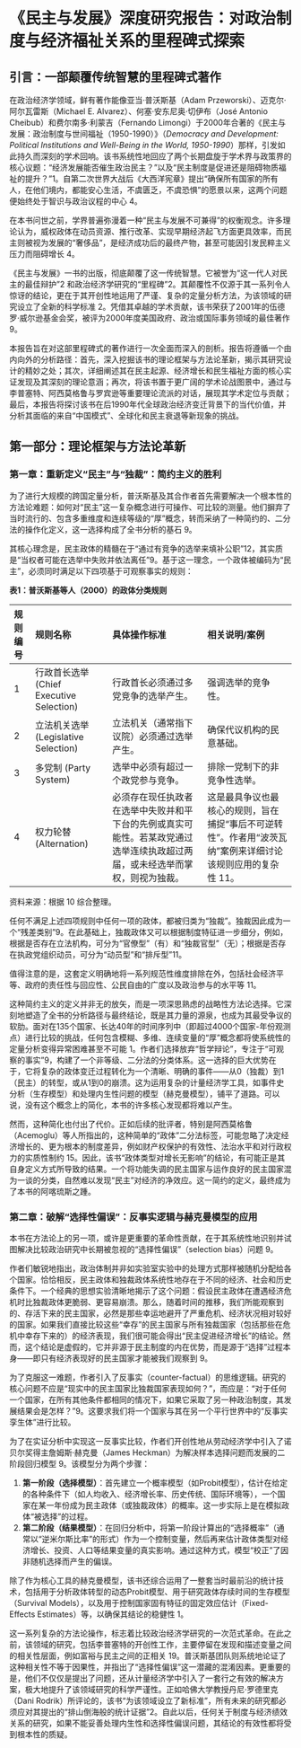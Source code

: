# **《民主与发展》深度研究报告：对政治制度与经济福祉关系的里程碑式探索**

## **引言：一部颠覆传统智慧的里程碑式著作**

在政治经济学领域，鲜有著作能像亚当·普沃斯基（Adam Przeworski）、迈克尔·阿尔瓦雷斯（Michael E. Alvarez）、何塞·安东尼奥·切伊布（José Antonio Cheibub）和费尔南多·利蒙吉（Fernando Limongi）于2000年合著的《民主与发展：政治制度与世间福祉（1950-1990）》（*Democracy and Development: Political Institutions and Well-Being in the World, 1950-1990*）那样，引发如此持久而深刻的学术回响。该书系统性地回应了两个长期盘旋于学术界与政策界的核心议题：“经济发展能否催生政治民主？”以及“民主制度是促进还是阻碍物质福祉的提升？”1。自第二次世界大战后《大西洋宪章》提出“确保所有国家的所有人，在他们境内，都能安心生活，不虞匮乏，不虞恐惧”的愿景以来，这两个问题便始终处于智识与政治议程的中心 4。

在本书问世之前，学界普遍弥漫着一种“民主与发展不可兼得”的权衡观念。许多理论认为，威权政体在动员资源、推行改革、实现早期经济起飞方面更具效率，而民主则被视为发展的“奢侈品”，是经济成功后的最终产物，甚至可能因引发民粹主义压力而阻碍增长 4。

《民主与发展》一书的出版，彻底颠覆了这一传统智慧。它被誉为“这一代人对民主的最佳辩护”2 和政治经济学研究的“里程碑”2。其颠覆性不仅源于其一系列令人惊讶的结论，更在于其开创性地运用了严谨、复杂的定量分析方法，为该领域的研究设立了全新的科学标准 2。凭借其卓越的学术贡献，该书荣获了2001年的伍德罗·威尔逊基金会奖，被评为2000年度美国政府、政治或国际事务领域的最佳著作 9。

本报告旨在对这部里程碑式的著作进行一次全面而深入的剖析。报告将遵循一个由内向外的分析路径：首先，深入挖掘该书的理论框架与方法论革新，揭示其研究设计的精妙之处；其次，详细阐述其在民主起源、经济增长和民生福祉方面的核心实证发现及其深刻的理论意涵；再次，将该书置于更广阔的学术论战图景中，通过与李普塞特、阿西莫格鲁与罗宾逊等重要理论流派的对话，展现其学术定位与贡献；最后，本报告将探讨该书在后1990年代全球政治经济变迁背景下的当代价值，并分析其面临的来自“中国模式”、全球化和民主衰退等新现象的挑战。

## **第一部分：理论框架与方法论革新**

### **第一章：重新定义“民主”与“独裁”：简约主义的胜利**

为了进行大规模的跨国定量分析，普沃斯基及其合作者首先需要解决一个根本性的方法论难题：如何对“民主”这一复杂概念进行可操作、可比较的测量。他们摒弃了当时流行的、包含多重维度和连续等级的“厚”概念，转而采纳了一种简约的、二分法的操作化定义，这一选择构成了全书分析的基石 9。

其核心理念是，民主政体的精髓在于“通过有竞争的选举来填补公职”12，其实质是“当权者可能在选举中失败并依法离任”9。基于这一理念，一个政体被编码为“民主”，必须同时满足以下四项基于可观察事实的规则：

**表1：普沃斯基等人（2000）的政体分类规则**

| 规则编号 | 规则名称 | 具体操作标准 | 相关说明/案例 |
| :---- | :---- | :---- | :---- |
| 1 | 行政首长选举 (Chief Executive Selection) | 行政首长必须通过多党竞争的选举产生。 | 强调选举的竞争性。 |
| 2 | 立法机关选举 (Legislative Selection) | 立法机关（通常指下议院）必须通过选举产生。 | 确保代议机构的民意基础。 |
| 3 | 多党制 (Party System) | 选举中必须有超过一个政党参与竞争。 | 排除一党制下的非竞争性选举。 |
| 4 | 权力轮替 (Alternation) | 必须存在现任执政者在选举中失败并和平下台的先例或真实可能性。若某政党通过选举连续执政超过两届，或未经选举而掌权，则视为独裁。 | 这是最具争议也最核心的规则，旨在捕捉“事后不可逆转性”。作者用“波茨瓦纳”案例来详细讨论该规则应用的复杂性 11。 |

资料来源：根据 10 综合整理。

任何不满足上述四项规则中任何一项的政体，都被归类为“独裁”。独裁因此成为一个“残差类别”9。在此基础上，独裁政体又可以根据制度特征进一步细分，例如，根据是否存在立法机构，可分为“官僚型”（有）和“独裁官型”（无）；根据是否存在执政党组织动员，可分为“动员型”和“排斥型”11。

值得注意的是，这套定义明确地将一系列规范性维度排除在外，包括社会经济平等、政府的责任性与回应性、公民自由的广度以及政治参与的水平等 11。

这种简约主义的定义并非无的放矢，而是一项深思熟虑的战略性方法论选择。它深刻地塑造了全书的分析路径与最终结论，既是其力量的源泉，也成为其最受争议的软肋。面对在135个国家、长达40年的时间序列中（即超过4000个国家-年份观测点）进行比较的挑战，任何包含模糊、多维、连续变量的“厚”概念都将使系统性的定量分析变得异常困难甚至不可能 1。作者们选择放弃“哲学辩论”，专注于“可观察的事实”9，构建了一个非等级、二分法的分类体系。这一选择的巨大优势在于，它将复杂的政体变迁过程转化为一个清晰、明确的事件——从0（独裁）到1（民主）的转型，或从1到0的崩溃。这为运用复杂的计量经济学工具，如事件史分析（生存模型）和处理内生性问题的模型（赫克曼模型），铺平了道路。可以说，没有这个概念上的简化，本书的许多核心发现都将难以产生。

然而，这种简化也付出了代价。正如后续的批评者，特别是阿西莫格鲁（Acemoglu）等人所指出的，这种简单的“政体”二分法标签，可能忽略了决定经济增长的、更为根本的制度差异，例如财产权保护的有效性、法治水平和对行政权力的实质性制约 15。因此，该书“政体类型对增长无影响”的结论，有可能正是其自身定义方式所导致的结果。一个将功能失调的民主国家与运作良好的民主国家混为一谈的分类，自然难以发现“民主”对经济的净效应。这一简约的定义，最终成为了本书的阿喀琉斯之踵。

### **第二章：破解“选择性偏误”：反事实逻辑与赫克曼模型的应用**

本书在方法论上的另一项，或许是更重要的革命性贡献，在于其系统性地识别并试图解决比较政治研究中长期被忽视的“选择性偏误”（selection bias）问题 9。

作者们敏锐地指出，政治体制并非如实验室实验中的处理方式那样被随机分配给各个国家。恰恰相反，民主政体和独裁政体系统性地存在于不同的经济、社会和历史条件下。一个经典的思想实验清晰地揭示了这个问题：假设民主政体在遭遇经济危机时比独裁政体更脆弱、更容易崩溃。那么，随着时间的推移，我们所能观察到的、存活下来的民主国家，必然是那些幸运地避开了严重危机、经济状况相对较好的国家。如果我们直接比较这些“幸存”的民主国家与所有独裁国家（包括那些在危机中幸存下来的）的经济表现，我们很可能会得出“民主促进经济增长”的结论。然而，这个结论是虚假的，它并非源于民主制度的内在优势，而是源于“选择”过程本身——即只有经济表现好的民主国家才能被我们观察到 9。

为了克服这一难题，作者引入了反事实（counter-factual）的思维逻辑。研究的核心问题不应是“现实中的民主国家比独裁国家表现如何？”，而应是：“对于任何一个国家，在所有其他条件都相同的情况下，如果它采取了另一种政治制度，其发展结果会是怎样？”9。这要求我们将一个国家与其在另一个平行世界中的“反事实孪生体”进行比较。

为了在实证分析中实现这一反事实比较，作者们开创性地从劳动经济学中引入了诺贝尔奖得主詹姆斯·赫克曼（James Heckman）为解决样本选择问题而发展的二阶段回归模型 9。该模型分为两个步骤：

1. **第一阶段（选择模型）**：首先建立一个概率模型（如Probit模型），估计在给定的各种条件下（如人均收入、经济增长率、历史传统、国际环境等），一个国家在某一年份成为民主政体（或独裁政体）的概率。这一步实际上是在模拟政体“被选择”的过程。 
2. **第二阶段（结果模型）**：在回归分析中，将第一阶段计算出的“选择概率”（通常以“逆米尔斯比率”的形式）作为一个控制变量，然后再来估计政体类型对经济增长、投资、人口等结果变量的真实影响。通过这种方式，模型“校正”了因非随机选择而产生的偏误。

除了作为核心工具的赫克曼模型，该书还综合运用了一整套当时最前沿的统计技术，包括用于分析政体转型的动态Probit模型、用于研究政体存续时间的生存模型（Survival Models），以及用于控制国家固有特征的固定效应估计（Fixed-Effects Estimates）等，以确保其结论的稳健性 1。

这一系列复杂的方法论操作，标志着比较政治经济学研究的一次范式革命。在此之前，该领域的研究，包括李普塞特的开创性工作，主要停留在发现和描述变量之间的相关性层面，例如富裕与民主之间的正相关 19。普沃斯基团队则系统地论证了这种相关性不等于因果性，并指出了“选择性偏误”这一潜藏的混淆因素。更重要的是，他们不仅仅是提出了问题，还从计量经济学中引入了一套行之有效的解决方案，极大地提升了该领域研究的科学严谨性。正如哈佛大学教授丹尼·罗德里克（Dani Rodrik）所评论的，该书“为该领域设立了新标准”，所有未来的研究都必须应对其提出的“排山倒海般的统计证据”2。自此以后，任何关于制度与经济绩效关系的研究，如果不能妥善处理内生性和选择性偏误问题，其结论的有效性都将受到根本性的质疑。


